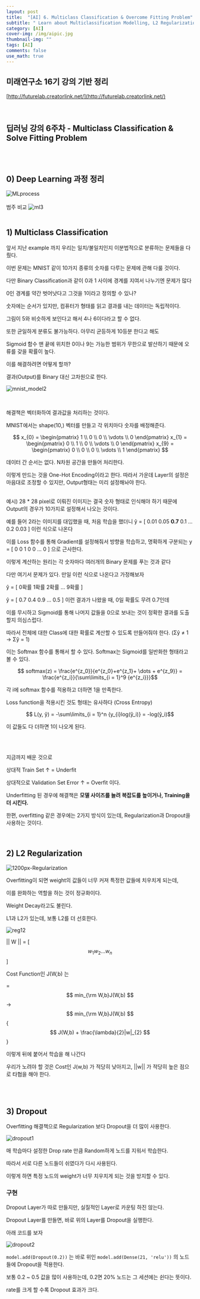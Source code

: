 ```yaml
---
layout: post
title:  "[AI] 6. Multiclass Classification & Overcome Fitting Problem"
subtitle: " Learn about Multiclassification Modelling, L2 Regularization & Dropout"
category: [AI]
cover-img: /img/aipic.jpg
thumbnail-img: ""
tags: [AI]
comments: false
use_math: true
---
```


## 미래연구소 16기 강의 기반 정리

[http://futurelab.creatorlink.net/](http://futurelab.creatorlink.net/)

<br />

## 딥러닝 강의 6주차 - Multiclass Classification & Solve Fitting Problem

<br />
<br />

## 0) Deep Learning 과정 정리

![MLprocess](https://user-images.githubusercontent.com/86182583/129992667-67e8dbf3-052b-4ed2-b702-044db024fe0e.PNG)
<br />
<br />
범주 비교
![ml3](https://user-images.githubusercontent.com/86182583/129992812-60a0ac73-7503-4af9-a99e-8ad353210cb0.PNG)
<br />
<br />
## 1) Multiclass Classification

앞서 지난 example 까지 우리는 일치/불일치인지 이분법적으로 분류하는 문제들을 다뤘다.

이번 문제는 MNIST 같이 10가지 종류의 숫자를 다루는 문제에 관해 다룰 것이다.

다만 Binary Classification과 같이 0과 1 사이에 경계를 지여서 나누기엔 문제가 많다

0인 경계를 약간 벗어낫다고 그것을 1이라고 정의할 수 있나?

숫자에는 순서가 있지만, 컴퓨터가 형태를 읽고 결과를 내는 데이터는 독립적이다.

그림이 5와 비슷하게 보인다고 해서 4나 6이다라고 할 수 없다.

또한 균일하게 분류도 불가능하다. 아무리 균등하게 10등분 한다고 해도

Sigmoid 함수 맨 끝에 위치한 0이나 9는 가능한 범위가 무한으로 발산하기 때문에 오류를 갖을 확률이 높다.

이를 해결하려면 어떻게 할까?

결과(Output)를 Binary 대신 고차원으로 한다.

![mnist_model2](https://user-images.githubusercontent.com/86182583/129867168-e78f8e85-a869-4149-8f87-10e080b11a0f.PNG)

<br />

해결책은 벡터화하여 결과값을 처리하는 것이다.

MNIST에서는 shape(10,) 벡터를 만들고 각 위치마다 숫자를 배정해준다.

$$ x_{0} = \begin{pmatrix} 1 \\ 0 \\ 0 \\ \vdots \\ 0 \end{pmatrix}  x_{1} = \begin{pmatrix} 0 \\ 1 \\ 0 \\ \vdots \\ 0 \end{pmatrix}  x_{9} = \begin{pmatrix} 0 \\ 0 \\ 0 \\ \vdots \\ 1 \end{pmatrix} $$

데이터 간 순서는 없다. N차원 공간을 만들어 처리한다.

이렇게 만드는 것을 One-Hot Encoding이라고 한다. 따라서 가운데 Layer의 설정은 마음대로 조정할 수 있지만, Output형태는 미리 설정해놔야 한다.

<br />
예시) 28 * 28 pixel로 이뤄진 이미지는 결국 숫자 형태로 인식해야 하기 때문에 Output의 경우가 10가지로 설정해서 나오는 것이다.

예를 들어 2라는 이미지를 대입했을 때, 처음 학습을 했더니 ŷ = [ 0.01 0.05 **0.7** 0.1 ... 0.2 0.03 ] 이런 식으로 나온다

이를 Loss 함수를 통해 Gradient를 설정해줘서 방향을 학습하고, 명확하게 구분되는 y = [ 0 0 1 0 0 ... 0 ] 으로 근사한다.

이렇게 계산하는 원리는 각 숫자마다 여러개의 Binary 문제를 푸는 것과 같다

다만 여기서 문제가 있다. 만일 이런 식으로 나온다고 가정해보자

ŷ = [ 0확률 1확률 2확률 ... 9확률 ]

ŷ = [ 0.7 0.4 0.9 ... 0.5 ] 이런 결과가 나왔을 때, 0일 확률도 무려 0.7인데

이를 무시하고 Sigmoid를 통해 나머지 값들을 0으로 보내는 것이 정확한 결과를 도출할지 의심스럽다.

따라서 전체에 대한 Class에 대한 확률로 계산할 수 있도록 만들어줘야 한다. (Σŷ ≠ 1 → Σŷ = 1)

이는 Softmax 함수를 통해서 할 수 있다. Softmax는 Sigmoid를 일반화한 형태라고 볼 수 있다.

$$ softmax(z) = \frac{e^{z_0}}{e^{z_0}+e^{z_1}+ \dots + e^{z_9}} = \frac{e^{z_i}}{\sum\limits_{i = 1}^9 {e^{z_i}}}$$

각 i에 softmax 함수를 적용하고 더하면 1을 만족한다.

Loss function을 적용시킨 것도 형태는 유사하다 (Cross Entropy)

$$ L(y, ŷ) = -\sum\limits_{i = 1}^n {y_{i}log(ŷ_i)} = -log(ŷ_i)$$

이 값들도 다 더하면 1이 나오게 된다.

<br />
<br />

지금까지 배운 것으로

상대적 Train Set ↑ = Underfit

상대적으로 Validation Set Error ↑ = Overfit 이다.

Underfitting 된 경우에 해결책은 **모델 사이즈를 늘려 복잡도를 높이거나, Training을 더 시킨다.**

한편, overfitting 같은 경우에는 2가지 방식이 있는데, Regularization과 Dropout을 사용하는 것이다.

<br />

## 2) L2 Regularization

![1200px-Regularization](https://user-images.githubusercontent.com/86182583/130037415-2a56522e-b9cb-4c13-82ef-ba2c376d3449.png)

Overfitting이 되면 weight의 값들이 너무 커져 특정한 값들에 치우치게 되는데,

이를 완화하는 역할을 하는 것이 정규화이다.

Weight Decay라고도 불린다.

L1과 L2가 있는데, 보통 L2를 더 선호한다.

![reg12](https://user-images.githubusercontent.com/86182583/130037534-ec3ae6f3-0b4f-4533-95d2-255ea2258b3e.png)

|| W || = [ $$ w_{1} w_{2} \dots w_{n} $$ ]

Cost Function인 J(W,b) 는

=$$ min_{\rm W,b}J(W,b) $$ → $$ min_{\rm W,b}J(W,b) $$ {$$ J(W,b) + \frac{\lambda}{2}|w|_{2} $$}

이렇게 뒤에 붙어서 학습을 해 나간다

우리가 노려야 할 것은 Cost인 J(w,b) 가 적당히 낮아지고, ||w|| 가 적당히 높은 점으로 타협을 해야 한다.

<br />
<br />

## 3) Dropout

Overfitting 해결책으로 Regularization 보다 Dropout을 더 많이 사용한다.

![dropout1](https://user-images.githubusercontent.com/86182583/130006814-b0f8dfb6-993a-430e-a477-b7ab06483556.png)

매 학습마다 설정한 Drop rate 만큼 Random하게 노드를 지워서 학습한다.

따라서 서로 다른 노드들이 쉬였다가 다시 사용된다.

이렇게 하면 특정 노드의 weight가 너무 치우치게 되는 것을 방지할 수 있다.

### 구현

Dropout Layer가 따로 만들지만, 실질적인 Layer로 카운팅 하진 않는다.

Dropout Layer를 만들면, 바로 위의 Layer를 Dropout을 실행한다.

아래 코드를 보자

![dropout2](https://user-images.githubusercontent.com/86182583/130009590-b0075171-adb6-42b0-a35d-f4a284682b4d.png)

`model.add(Dropout(0.2))` 는 바로 위인 `model.add(Dense(21, 'relu'))` 의 노드들에 Dropout을 적용한다.

보통 0.2 ~ 0.5 값을 많이 사용하는데, 0.2면 20% 노드는 그 세션에는 쉰다는 뜻이다.

rate를 크게 할 수록 Dropout 효과가 크다.


<br />
<br />
